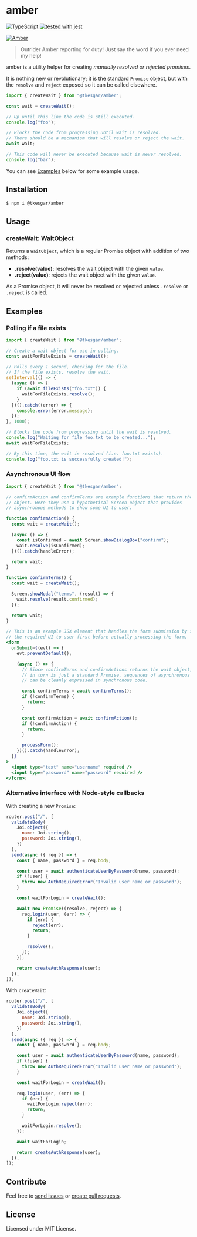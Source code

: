 # amber

[![TypeScript](https://img.shields.io/badge/%3C%2F%3E-TypeScript-%230074c1.svg)](http://www.typescriptlang.org/)
[![tested with jest](https://img.shields.io/badge/tested_with-jest-99424f.svg)](https://github.com/facebook/jest)

[![Amber](https://uploadstatic-sea.mihoyo.com/contentweb/20191009/2019100914372396510.png)](https://genshin.mihoyo.com/en/character/mondstadt?char=1)

> Outrider Amber reporting for duty! Just say the word if you ever need my help!

amber is a utility helper for creating _manually resolved or rejected promises_.

It is nothing new or revolutionary; it is the standard `Promise` object, but
with the `resolve` and `reject` exposed so it can be called elsewhere.

```js
import { createWait } from "@tkesgar/amber";

const wait = createWait();

// Up until this line the code is still executed.
console.log("foo");

// Blocks the code from progressing until wait is resolved.
// There should be a mechanism that will resolve or reject the wait.
await wait;

// This code will never be executed because wait is never resolved.
console.log("bar");
```

You can see [Examples](#examples) below for some example usage.

## Installation

```bash
$ npm i @tkesgar/amber
```

## Usage

### createWait: WaitObject

Returns a `WaitObject`, which is a regular Promise object with addition of two
methods:

- **.resolve(value)**: resolves the wait object with the given `value`.
- **.reject(value)**: rejects the wait object with the given `value`.

As a Promise object, it will never be resolved or rejected unless `.resolve` or
`.reject` is called.

## Examples

### Polling if a file exists

```js
import { createWait } from "@tkesgar/amber";

// Create a wait object for use in polling.
const waitForFileExists = createWait();

// Polls every 1 second, checking for the file.
// If the file exists, resolve the wait.
setInterval(() => {
  (async () => {
    if (await fileExists("foo.txt")) {
      waitForFileExists.resolve();
    }
  })().catch((error) => {
    console.error(error.message);
  });
}, 1000);

// Blocks the code from progressing until the wait is resolved.
console.log("Waiting for file foo.txt to be created...");
await waitForFileExists;

// By this time, the wait is resolved (i.e. foo.txt exists).
console.log("foo.txt is successfully created!");
```

### Asynchronous UI flow

```jsx
import { createWait } from "@tkesgar/amber";

// confirmAction and confirmTerms are example functions that return the wait
// object. Here they use a hypothetical Screen object that provides
// asynchronous methods to show some UI to user.

function confirmAction() {
  const wait = createWait();

  (async () => {
    const isConfirmed = await Screen.showDialogBox("confirm");
    wait.resolve(isConfirmed);
  })().catch(handleError);

  return wait;
}

function confirmTerms() {
  const wait = createWait();

  Screen.showModal("terms", (result) => {
    wait.resolve(result.confirmed);
  });

  return wait;
}

// This is an example JSX element that handles the form submission by showing
// the required UI to user first before actually processing the form.
<form
  onSubmit={(evt) => {
    evt.preventDefault();

    (async () => {
      // Since confirmTerms and confirmActions returns the wait object, which
      // in turn is just a standard Promise, sequences of asynchronous UI flow
      // can be cleanly expressed in synchronous code.

      const confirmTerms = await confirmTerms();
      if (!confirmTerms) {
        return;
      }

      const confirmAction = await confirmAction();
      if (!confirmAction) {
        return;
      }

      processForm();
    })().catch(handleError);
  }}
>
  <input type="text" name="username" required />
  <input type="password" name="password" required />
</form>;
```

### Alternative interface with Node-style callbacks

With creating a new `Promise`:

```js
router.post("/", [
  validateBody(
    Joi.object({
      name: Joi.string(),
      password: Joi.string(),
    })
  ),
  send(async ({ req }) => {
    const { name, password } = req.body;

    const user = await authenticateUserByPassword(name, password);
    if (!user) {
      throw new AuthRequiredError("Invalid user name or password");
    }

    const waitForLogin = createWait();

    await new Promise((resolve, reject) => {
      req.login(user, (err) => {
        if (err) {
          reject(err);
          return;
        }

        resolve();
      });
    });

    return createAuthResponse(user);
  }),
]);
```

With `createWait`:

```js
router.post("/", [
  validateBody(
    Joi.object({
      name: Joi.string(),
      password: Joi.string(),
    })
  ),
  send(async ({ req }) => {
    const { name, password } = req.body;

    const user = await authenticateUserByPassword(name, password);
    if (!user) {
      throw new AuthRequiredError("Invalid user name or password");
    }

    const waitForLogin = createWait();

    req.login(user, (err) => {
      if (err) {
        waitForLogin.reject(err);
        return;
      }

      waitForLogin.resolve();
    });

    await waitForLogin;

    return createAuthResponse(user);
  }),
]);
```

## Contribute

Feel free to [send issues][issues] or [create pull requests][pulls].

## License

Licensed under MIT License.

[issues]: https://github.com/tkesgar/amber/issues
[pulls]: https://github.com/tkesgar/amber/pulls
